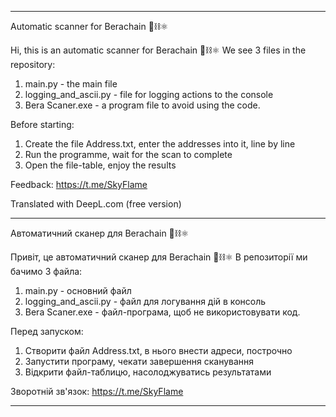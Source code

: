 --------------------------------------------------------------------------------------

Automatic scanner for Berachain 🐻⛓⚛️

Hi, this is an automatic scanner for Berachain 🐻⛓⚛️
We see 3 files in the repository:
1. main.py - the main file
2. logging_and_ascii.py - file for logging actions to the console
3. Bera Scaner.exe - a program file to avoid using the code.

Before starting:
1. Create the file Address.txt, enter the addresses into it, line by line
2. Run the programme, wait for the scan to complete
3. Open the file-table, enjoy the results

Feedback: https://t.me/SkyFlame

Translated with DeepL.com (free version)

--------------------------------------------------------------------------------------

Автоматичний сканер для Berachain 🐻⛓⚛️

Привіт, це автоматичний сканер для Berachain 🐻⛓⚛️
В репозиторії ми бачимо 3 файла:
1. main.py - основний файл
2. logging_and_ascii.py - файл для логування дій в консоль
3. Bera Scaner.exe - файл-програма, щоб не використовувати код.

Перед запуском:
1. Створити файл Address.txt, в нього внести адреси, построчно
2. Запустити програму, чекати завершення сканування
3. Відкрити файл-таблицю, насолоджуватись результатами

Зворотній зв'язок: https://t.me/SkyFlame

--------------------------------------------------------------------------------------